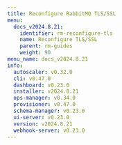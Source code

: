 ```yaml
---
title: Reconfigure RabbitMQ TLS/SSL
menu:
  docs_v2024.8.21:
    identifier: rm-reconfigure-tls
    name: Reconfigure TLS/SSL
    parent: rm-guides
    weight: 90
menu_name: docs_v2024.8.21
info:
  autoscaler: v0.32.0
  cli: v0.47.0
  dashboard: v0.23.0
  installer: v2024.8.21
  ops-manager: v0.34.0
  provisioner: v0.47.0
  schema-manager: v0.23.0
  ui-server: v0.23.0
  version: v2024.8.21
  webhook-server: v0.23.0
---
```


